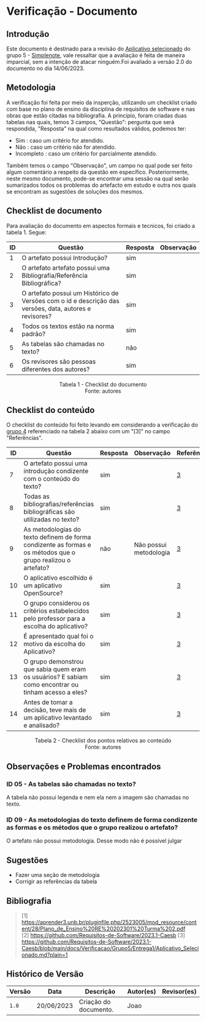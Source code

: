# Verificação - Documento

## Introdução

Este documento é destinado para a revisão do [Aplicativo selecionado](https://github.com/Requisitos-de-Software/2023.1-Simplenote/blob/main/docs/planejamento/Aplicativo%20Selecionado.md) 
do grupo 5 - [Simplenote](https://github.com/Requisitos-de-Software/2023.1-Simplenote), vale ressaltar que a avaliação é feita de maneira imparcial, sem a intenção de atacar ninguém.Foi avaliado a versão 2.0 do documento no dia  14/06/2023.

## Metodologia

A verificação foi feita por meio da insperção, utilizando um checklist criado com base no plano de ensino da disciplina de requisitos de software e nas obras que estão citadas na bibliografia. A princípio, foram criadas duas tabelas nas quais, 
temos 3 campos, "Questão": pergunta que será respondida, "Resposta" na qual como resultados válidos, podemos ter:

- Sim : caso um critério for atendido.
- Não : caso um critério não for atendido.
- Incompleto : caso um critério for parcialmente atendido.

Também temos o campo "Observação", um campo no qual pode ser feito algum comentário a respeito da questão em específico. Posteriormente, neste mesmo documento, pode-se encontrar uma sessão na qual serão sumarizados todos os problemas do artefacto em estudo e outra nos quais se encontram as sugestões de soluções dos mesmos.

## Checklist de documento
Para avaliação do documento em aspectos formais e tecnicos, foi criado a tabela 1. Segue:

|ID|Questão|Resposta|Observação|
|--|-------|--------|----------|
|1|O artefato possui Introdução?                                                                                |    sim    |          |
|2|O artefato artefato possui uma Bibliografia/Referência Bibliográfica?                                        |     sim   |          |
|3|O artefato possui um Histórico de Versões com o id e descrição das versões, data, autores e revisores?       |     sim   |          |
|4|Todos os textos estão na norma padrão?                                                                       |   sim     |          |
|5|As tabelas são chamadas no texto?                                                                            |    não    |          |
|6|Os revisores são pessoas diferentes dos autores?                                                             |    sim    |          |

<p align="center"> Tabela 1 - Checklist do documento <br> Fonte: autores </p>

## Checklist do conteúdo

O checklist do conteúdo foi feito levando em considerando a verificação do [grupo 4](https://github.com/Requisitos-de-Software/2023.1-Caesb/blob/main/docs/Verificacao/Grupo5/Entrega1/Aplicativo_Selecionado.md?plain=1) referenciado na tabela 2 abaixo com um "[3]" no campo "Referências".


| ID  | Questão | Resposta | Observação | Referências|
| --- | ------- | -------- | ---------- |------------|
|  7  | O artefato possui uma introdução condizente com o conteúdo do texto?                             |  sim	  |              | [3](#ancora1) |
|  8  | Todas as bibliografias/referências bibliográficas são utilizadas no texto?                       |  sim	  |           | [3](#ancora1) |
|  9  | As metodologias do texto definem de forma condizente as formas e os métodos que o grupo realizou o artefato?   |  não	  |     Não possui metodologia         | [3](#ancora1) |
|  10  | O aplicativo escolhido é um aplicativo OpenSource?                                              |  sim	  |              | [3](#ancora1) |
|  11  | O grupo considerou os critérios estabelecidos pelo professor para a escolha do aplicativo?                   |  sim	  |              | [3](#ancora1) |
|  12  | É apresentado qual foi o motivo da escolha do Aplicativo?	                         |  sim	  |              | [3](#ancora1) |
|  13  | O grupo demonstrou que sabia quem eram os usuários? E sabiam como encontrar ou tinham acesso a eles?	                         |  sim	  |              | [3](#ancora1) |
|  14  | Antes de tomar a decisão, teve mais de um aplicativo levantado e analisado?                         |  sim	  |              | [3](#ancora1) |

<p align="center"> Tabela 2 - Checklist dos pontos relativos ao conteúdo <br> Fonte: autores </p>

## Observações e Problemas encontrados

### ID 05 - As tabelas são chamadas no texto?                                                                            
A tabela não possui legenda e nem ela nem a imagem são chamadas no texto.

### ID 09 - As metodologias do texto definem de forma condizente as formas e os métodos que o grupo realizou o artefato?

O artefato não possui metodologia. Desse modo não é possível julgar

## Sugestões

* Fazer uma seção de metodologia
* Corrigir as referências da tabela

## Bibliografia

> [1] https://aprender3.unb.br/pluginfile.php/2523005/mod_resource/content/28/Plano_de_Ensino%20RE%20202301%20Turma%202.pdf </br>
> [2] https://github.com/Requisitos-de-Software/2023.1-Caesb
> [3] https://github.com/Requisitos-de-Software/2023.1-Caesb/blob/main/docs/Verificacao/Grupo5/Entrega1/Aplicativo_Selecionado.md?plain=1

## Histórico de Versão

| Versão | Data       | Descrição             | Autor(es) | Revisor(es)        |
| ------ | ---------- | --------------------- | --------- | ------------------ |
| `1.0`  | 20/06/2023 | Criação do documento. | Joao      |                    |
